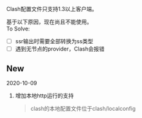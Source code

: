 Clash配置文件只支持1.3以上客户端。

基于以下原因，现在尚且不能使用。  
To Solve:
-[ ] ssr输出时需要全部转换为ss类型
-[ ] 遇到无节点的provider，Clash会报错  

## New

2020-10-09
1. 增加本地http运行的支持  
    > clash的本地配置文件位于clash/localconfig
